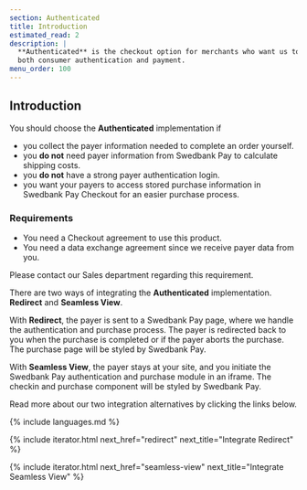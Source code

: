 ```yaml
---
section: Authenticated
title: Introduction
estimated_read: 2
description: |
  **Authenticated** is the checkout option for merchants who want us to handle
  both consumer authentication and payment.
menu_order: 100
---
```


## Introduction

You should choose the **Authenticated** implementation if

-   you collect the payer information needed to complete an order yourself.
-   you **do not** need payer information from Swedbank Pay to calculate
    shipping costs.
-   you **do not** have a strong payer authentication login.
-   you want your payers to access stored purchase information in Swedbank Pay
    Checkout for an easier purchase process.

### Requirements

-   You need a Checkout agreement to use this product.
-   You need a data exchange agreement since we receive payer data from you.

Please contact our Sales department regarding this requirement.

There are two ways of integrating the **Authenticated** implementation.
**Redirect** and **Seamless View**.

With **Redirect**, the payer is sent to a Swedbank Pay page, where we handle the
authentication and purchase process. The payer is redirected back to you
when the purchase is completed or if the payer aborts the purchase. The
purchase page will be styled by Swedbank Pay.

With **Seamless View**, the payer stays at your site, and you initiate the
Swedbank Pay authentication and purchase module in an iframe. The checkin and
purchase component will be styled by Swedbank Pay.

Read more about our two integration alternatives by clicking the links below.

{% include languages.md %}

{% include iterator.html next_href="redirect"
                         next_title="Integrate Redirect" %}

{% include iterator.html next_href="seamless-view"
                         next_title="Integrate Seamless View" %}
